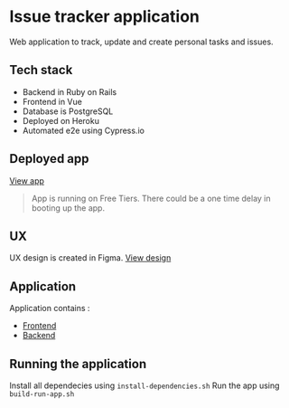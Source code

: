 # Issue tracker application

Web application to track, update and create personal tasks and issues.

## Tech stack

- Backend in Ruby on Rails
- Frontend in Vue
- Database is PostgreSQL
- Deployed on Heroku
- Automated e2e using Cypress.io

## Deployed app

[View app](https://issue-tracker-portal.herokuapp.com/)
> App is running on Free Tiers. There could be a one time delay in booting up the app.

## UX

UX design is created in Figma. [View design](https://www.figma.com/file/AOL8Gk8n0gN5dqc0AGotP0/IssueTracker?node-id=0%3A1)

## Application

Application contains :

- [Frontend](frontend/)
- [Backend](backend/)

## Running the application

Install all dependecies using `install-dependencies.sh`
Run the app using `build-run-app.sh`
